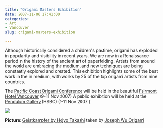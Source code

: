 ```yaml
---
title: "Origami Masters Exhibition"
date: 2007-11-06 17:41:00
categories:
- Art
- Vancouver
slug: origami-masters-exhibition

---
```


 Although historically considered a children's pastime, origami has exploded in popularity and visibility in recent years.
We are now in a Renaissance period in the history of the ancient art of paperfolding.
Artists from around the world are embracing the medium, and new techniques are being constantly explored and created.
This exhibition highlights some of the best work in the in medium, with works by 25 of the top origami artists from nine countries.

The <a href="http://www.pcoc2007.com">Pacific Coast Origami Conference</a> will be held in the beautiful <a href="http://www.fairmont.com">Fairmont Hotel Vancouver</a> (9-11 Nov 2007)
A public exhibition will be held at the <a href="http://www.pendulumgallery.bc.ca/">Pendulum Gallery</a> (HSBC) (1-11 Nov 2007 )

<img src="/public/uploads/2007/11/1880583629_f3c07d4dc0.jpg" />

<strong>Picture</strong>: <a href="http://www.flickr.com/photos/josephwuorigami/1880583629/in/set-72157602804505771/">Geistkampfer by Hojyo Takashi</a> taken by <a href="http://www.flickr.com/photos/josephwuorigami/sets/72157602804505771/">Joseph Wu Origami</a>
